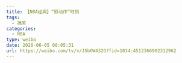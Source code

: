 ```yaml
---
title: 【NBA经典】“假动作”时刻
tags:
  - 搞笑
categories:
  - NBA
type: weibo
date: 2020-06-05 08:05:31
url: https://weibo.com/tv/v/J5bOW432G?fid=1034:4512366902312962
---
```


<!-- more -->